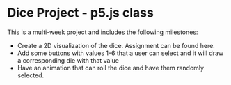 # Dice Project - p5.js class

This is a multi-week project and includes the following milestones:

- Create a 2D visualization of the dice. Assignment can be found here.
- Add some buttons with values 1-6 that a user can select and it will draw a corresponding die with that value
- Have an animation that can roll the dice and have them randomly selected.
